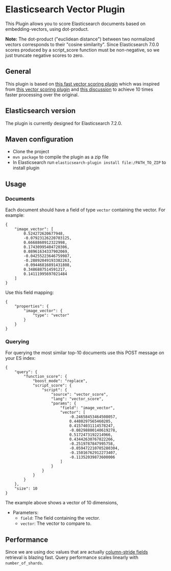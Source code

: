 # Elasticsearch Vector Plugin

This Plugin allows you to score Elasticsearch documents based on embedding-vectors, using dot-product.

**Note:** The dot-product ("euclidean distance") between two normalized vectors corresponds to their "cosine similarity".
Since Elasticsearch 7.0.0 scores produced by a script_score function must be non-negative, so we just truncate negative
scores to zero.


## General
This plugin is based on [this fast vector scoring plugin](https://github.com/lior-k/fast-elasticsearch-vector-scoring) 
which was inspired from [this vector scoring plugin](https://github.com/MLnick/elasticsearch-vector-scoring) and 
[this discussion](https://discuss.elastic.co/t/vector-scoring/85227/6) to achieve 10 times faster processing over the original.


## Elasticsearch version
The plugin is currently designed for Elasticsearch 7.2.0.


## Maven configuration
* Clone the project
* `mvn package` to compile the plugin as a zip file
* In Elasticsearch run `elasticsearch-plugin install file:/PATH_TO_ZIP` to install plugin


## Usage

### Documents

Each document should have a field of type `vector` containing the vector. For example:
```
{
    "image_vector": [
        0.524272620677948,
        -0.07923126220703125,
        0.6668860912322998,
        0.17430995404720306,
        0.08961634337902069,
        -0.04255223646759987,
        -0.28892049193382263,
        -0.09446816891431808,
        0.3486887514591217,
        0.14111995697021484
    ]
}
```

Use this field mapping:
```
{
    "properties": {
        "image_vector": { 
            "type": "vector"
        }
    }
}
```

### Querying
For querying the most similar top-10 documents use this POST message on your ES index:

```
{
    "query": {
        "function_score": {
            "boost_mode": "replace",
            "script_score": {
                "script": {
                    "source": "vector_score",
                    "lang": "vector_score",
                    "params": {
                        "field": "image_vector",
                        "vector": [
                            -0.24658453464508057,
                            0.4480297565460205,
                            0.41574031114578247,
                            -0.08298800140619278,
                            0.5172473192214966,
                            0.43442630767822266,
                            -0.2519787847995758,
                            -0.059472210705280304,
                            -0.15016762912273407,
                            -0.11352039873600006
                        ]
                    }
                }
            }
        }
    },
    "size": 10
}
```

The example above shows a vector of 10 dimensions,
* Parameters:
   - `field`: The field containing the vector.
   - `vector`: The vector to compare to.
 
## Performance

Since we are using doc values that are actually 
[column-stride fields](https://www.elastic.co/de/blog/sparse-versus-dense-document-values-with-apache-lucene)
retrieval is blazing fast. Query performance scales linearly with `number_of_shards`.